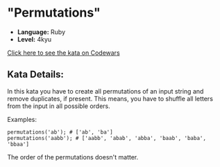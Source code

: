 # "Permutations"

* **Language:** Ruby
* **Level:**    4kyu

[Click here to see the kata on Codewars](https://www.codewars.com/kata/5254ca2719453dcc0b00027d)

## Kata Details:

In this kata you have to create all permutations of an input string and remove duplicates, if present. This means, you have to shuffle all letters from the input in all possible orders.

Examples:

```permutations('a'); # ['a']
permutations('ab'); # ['ab', 'ba']
permutations('aabb'); # ['aabb', 'abab', 'abba', 'baab', 'baba', 'bbaa']
```

The order of the permutations doesn't matter.

